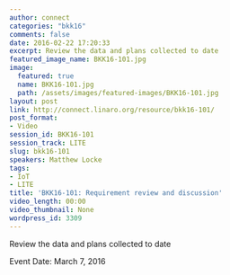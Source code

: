 ```yaml
---
author: connect
categories: "bkk16"
comments: false
date: 2016-02-22 17:20:33
excerpt: Review the data and plans collected to date
featured_image_name: BKK16-101.jpg
image:
  featured: true
  name: BKK16-101.jpg
  path: /assets/images/featured-images/BKK16-101.jpg
layout: post
link: http://connect.linaro.org/resource/bkk16-101/
post_format:
- Video
session_id: BKK16-101
session_track: LITE
slug: bkk16-101
speakers: Matthew Locke
tags:
- IoT
- LITE
title: 'BKK16-101: Requirement review and discussion'
video_length: 00:00
video_thumbnail: None
wordpress_id: 3309
---
```


Review the data and plans collected to date

Event Date: March 7, 2016